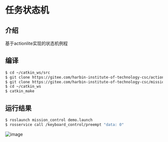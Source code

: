 # 任务状态机

## 介绍
基于actionlite实现的状态机例程
## 编译
```Bash
$ cd ~/catkin_ws/src
$ git clone https://gitee.com/harbin-institute-of-technology-csc/actionlite.git
$ git clone https://gitee.com/harbin-institute-of-technology-csc/mission_control.git
$ cd ~/catkin_ws
$ catkin_make
```
## 运行结果
```Bash
$ roslaunch mission_control demo.launch
$ rosservice call /keyboard_control/preempt "data: 0"
```
![image](https://gitee.com/harbin-institute-of-technology-csc/mission_control/raw/master/demo.png)